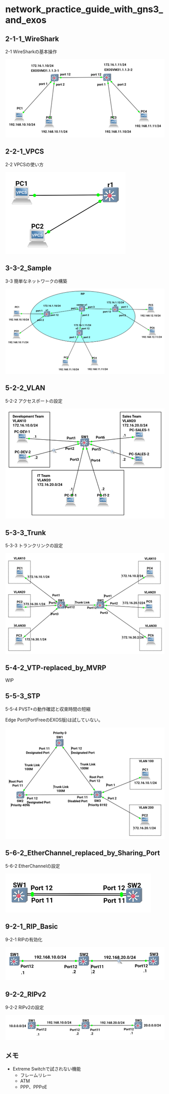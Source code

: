 # network_practice_guide_with_gns3_and_exos


## 2-1-1_WireShark

2-1 WireSharkの基本操作

![2-1-1_WireShark](2-1-1_WireShark/config.png)


## 2-2-1_VPCS

2-2 VPCSの使い方

![2-2-1_VPCS](2-2-1_VPCS/config.png)

## 3-3-2_Sample

3-3 簡単なネットワークの構築

![3-3-2_Sample Configuration](3-3-2_Sample/config.png)

## 5-2-2_VLAN

5-2-2 アクセスポートの設定

![5-2-2_VLAN Configuration](5-2-2_VLAN/config.png)

## 5-3-3_Trunk

5-3-3 トランクリンクの設定

![5-3-3_Trunk Configuration](5-3-3_Trunk/config.png)

## 5-4-2_VTP-replaced_by_MVRP

WIP

## 5-5-3_STP

5-5-4 PVST+の動作確認と収束時間の短縮

Edge Port(PortFreeのEXOS版)は試していない。

![5-5-3_STP](5-5-3_STP/config.png)

## 5-6-2_EtherChannel_replaced_by_Sharing_Port

5-6-2 EtherChannelの設定

![5-6-2_EtherChannel_replaced_by_Sharing_Port](5-6-2_EtherChannel_replaced_by_Sharing_Port/config.png)

## 9-2-1_RIP_Basic

9-2-1 RIPの有効化

![9-2-1 RIP_Basic](9-2-1_RIP_Basic/config.png)

## 9-2-2_RIPv2

9-2-2 RIPv2の設定

![9-2-2 RIPv2](9-2-2_RIPv2/config.png)


## メモ

* Extreme Switchで試されない機能
  * フレームリレー
  * ATM
  * PPP、PPPoE
